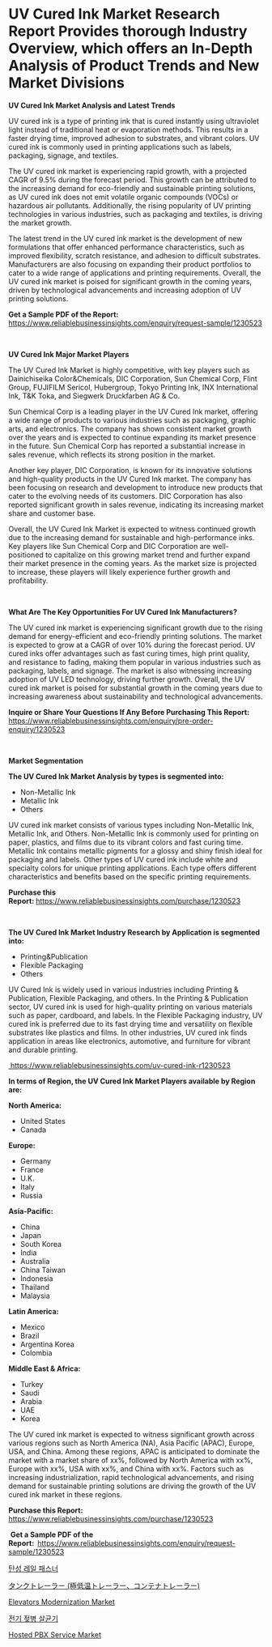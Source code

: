 <p><h1>UV Cured Ink Market Research Report Provides thorough Industry Overview, which offers an In-Depth Analysis of Product Trends and New Market Divisions</h1></p><p><strong>UV Cured Ink Market Analysis and Latest Trends</strong></p>
<p><p>UV cured ink is a type of printing ink that is cured instantly using ultraviolet light instead of traditional heat or evaporation methods. This results in a faster drying time, improved adhesion to substrates, and vibrant colors. UV cured ink is commonly used in printing applications such as labels, packaging, signage, and textiles.</p><p>The UV cured ink market is experiencing rapid growth, with a projected CAGR of 9.5% during the forecast period. This growth can be attributed to the increasing demand for eco-friendly and sustainable printing solutions, as UV cured ink does not emit volatile organic compounds (VOCs) or hazardous air pollutants. Additionally, the rising popularity of UV printing technologies in various industries, such as packaging and textiles, is driving the market growth.</p><p>The latest trend in the UV cured ink market is the development of new formulations that offer enhanced performance characteristics, such as improved flexibility, scratch resistance, and adhesion to difficult substrates. Manufacturers are also focusing on expanding their product portfolios to cater to a wide range of applications and printing requirements. Overall, the UV cured ink market is poised for significant growth in the coming years, driven by technological advancements and increasing adoption of UV printing solutions.</p></p>
<p><strong>Get a Sample PDF of the Report:&nbsp;</strong> <a href="https://www.reliablebusinessinsights.com/enquiry/request-sample/1230523">https://www.reliablebusinessinsights.com/enquiry/request-sample/1230523</a></p>
<p>&nbsp;</p>
<p><strong>UV Cured Ink Major Market Players</strong></p>
<p><p>The UV Cured Ink Market is highly competitive, with key players such as Dainichiseika Color&Chemicals, DIC Corporation, Sun Chemical Corp, Flint Group, FUJIFILM Sericol, Hubergroup, Tokyo Printing Ink, INX International Ink, T&K Toka, and Siegwerk Druckfarben AG & Co.</p><p>Sun Chemical Corp is a leading player in the UV Cured Ink market, offering a wide range of products to various industries such as packaging, graphic arts, and electronics. The company has shown consistent market growth over the years and is expected to continue expanding its market presence in the future. Sun Chemical Corp has reported a substantial increase in sales revenue, which reflects its strong position in the market.</p><p>Another key player, DIC Corporation, is known for its innovative solutions and high-quality products in the UV Cured Ink market. The company has been focusing on research and development to introduce new products that cater to the evolving needs of its customers. DIC Corporation has also reported significant growth in sales revenue, indicating its increasing market share and customer base.</p><p>Overall, the UV Cured Ink Market is expected to witness continued growth due to the increasing demand for sustainable and high-performance inks. Key players like Sun Chemical Corp and DIC Corporation are well-positioned to capitalize on this growing market trend and further expand their market presence in the coming years. As the market size is projected to increase, these players will likely experience further growth and profitability.</p></p>
<p>&nbsp;</p>
<p><strong>What Are The Key Opportunities For UV Cured Ink Manufacturers?</strong></p>
<p><p>The UV cured ink market is experiencing significant growth due to the rising demand for energy-efficient and eco-friendly printing solutions. The market is expected to grow at a CAGR of over 10% during the forecast period. UV cured inks offer advantages such as fast curing times, high print quality, and resistance to fading, making them popular in various industries such as packaging, labels, and signage. The market is also witnessing increasing adoption of UV LED technology, driving further growth. Overall, the UV cured ink market is poised for substantial growth in the coming years due to increasing awareness about sustainability and technological advancements.</p></p>
<p><strong>Inquire or Share Your Questions If Any Before Purchasing This Report:</strong> <a href="https://www.reliablebusinessinsights.com/enquiry/pre-order-enquiry/1230523">https://www.reliablebusinessinsights.com/enquiry/pre-order-enquiry/1230523</a></p>
<p>&nbsp;</p>
<p><strong>Market Segmentation</strong></p>
<p><strong>The UV Cured Ink Market Analysis by types is segmented into:</strong></p>
<p><ul><li>Non-Metallic Ink</li><li>Metallic Ink</li><li>Others</li></ul></p>
<p><p>UV cured ink market consists of various types including Non-Metallic Ink, Metallic Ink, and Others. Non-Metallic Ink is commonly used for printing on paper, plastics, and films due to its vibrant colors and fast curing time. Metallic Ink contains metallic pigments for a glossy and shiny finish ideal for packaging and labels. Other types of UV cured ink include white and specialty colors for unique printing applications. Each type offers different characteristics and benefits based on the specific printing requirements.</p></p>
<p><strong>Purchase this Report:&nbsp;</strong><a href="https://www.reliablebusinessinsights.com/purchase/1230523">https://www.reliablebusinessinsights.com/purchase/1230523</a></p>
<p>&nbsp;</p>
<p><strong>The UV Cured Ink Market Industry Research by Application is segmented into:</strong></p>
<p><ul><li>Printing&Publication</li><li>Flexible Packaging</li><li>Others</li></ul></p>
<p><p>UV Cured Ink is widely used in various industries including Printing & Publication, Flexible Packaging, and others. In the Printing & Publication sector, UV cured ink is used for high-quality printing on various materials such as paper, cardboard, and labels. In the Flexible Packaging industry, UV cured ink is preferred due to its fast drying time and versatility on flexible substrates like plastics and films. In other industries, UV cured ink finds application in areas like electronics, automotive, and furniture for vibrant and durable printing.</p></p>
<p><a href="https://www.reliablebusinessinsights.com/uv-cured-ink-r1230523">&nbsp;https://www.reliablebusinessinsights.com/uv-cured-ink-r1230523</a></p>
<p><strong>In terms of Region, the UV Cured Ink Market Players available by Region are:</strong></p>
<p>
    <p> <strong> North America: </strong>
        <ul>
            <li>United States</li>
            <li>Canada</li>
        </ul>
        </p> 
    <p> <strong> Europe: </strong>
        <ul>
            <li>Germany</li>
            <li>France</li>
            <li>U.K.</li>
            <li>Italy</li>
            <li>Russia</li>
        </ul>
        </p> 
    <p> <strong> Asia-Pacific: </strong>
        <ul>
            <li>China</li>
            <li>Japan</li>
            <li>South Korea</li>
            <li>India</li>
            <li>Australia</li>
            <li>China Taiwan</li>
            <li>Indonesia</li>
            <li>Thailand</li>
            <li>Malaysia</li>
        </ul>
        </p> 
    <p> <strong> Latin America: </strong>
        <ul>
            <li>Mexico</li>
            <li>Brazil</li>
            <li>Argentina Korea</li>
            <li>Colombia</li>
        </ul>
        </p> 
    <p> <strong> Middle East & Africa: </strong>
        <ul>
            <li>Turkey</li>
            <li>Saudi</li>
            <li>Arabia</li>
            <li>UAE</li>
            <li>Korea</li>
        </ul>
    </p>
    </p>
<p><p>The UV cured ink market is expected to witness significant growth across various regions such as North America (NA), Asia Pacific (APAC), Europe, USA, and China. Among these regions, APAC is anticipated to dominate the market with a market share of xx%, followed by North America with xx%, Europe with xx%, USA with xx%, and China with xx%. Factors such as increasing industrialization, rapid technological advancements, and rising demand for sustainable printing solutions are driving the growth of the UV cured ink market in these regions.</p></p>
<p><strong>Purchase this Report: </strong><a href="https://www.reliablebusinessinsights.com/purchase/1230523">https://www.reliablebusinessinsights.com/purchase/1230523</a></p>
<p>&nbsp;<strong>Get a Sample PDF of the Report:&nbsp;&nbsp;</strong><a href="https://www.reliablebusinessinsights.com/enquiry/request-sample/1230523">https://www.reliablebusinessinsights.com/enquiry/request-sample/1230523</a></p>
<p><strong></strong></p>
<p><p><a href="https://github.com/raap8632/Market-Research-Report-List-2/blob/main/3862321129125.md">탄성 레일 패스너</a></p><p><a href="https://github.com/avwofrml53535/Market-Research-Report-List-3/blob/main/449892490316.md">タンクトレーラー (極低温トレーラー、コンテナトレーラー)</a></p><p><a href="https://github.com/mooaaztarek/Market-Research-Report-List-1/blob/main/elevators-modernization-market.md">Elevators Modernization Market</a></p><p><a href="https://github.com/vanessagrant665567/Market-Research-Report-List-1/blob/main/7577470129126.md">전기 젖병 살균기</a></p><p><a href="https://github.com/zmnbyevx75/Market-Research-Report-List-1/blob/main/hosted-pbx-service-market.md">Hosted PBX Service Market</a></p></p>